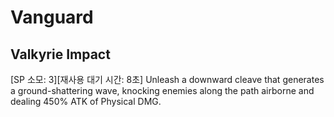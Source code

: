 # Vanguard

## Valkyrie Impact

[SP 소모: 3][재사용 대기 시간: 8초] Unleash a downward cleave that generates a ground-shattering wave, knocking enemies along the path airborne and dealing 450% ATK of Physical DMG.
